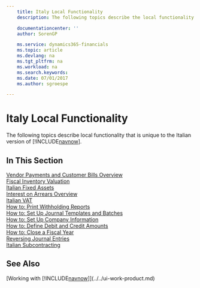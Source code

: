 ```yaml
---
    title: Italy Local Functionality
    description: The following topics describe the local functionality in the Italian version of [!INCLUDE[navnow](../../includes/navnow_md.md)].

    documentationcenter: ''
    author: SorenGP

    ms.service: dynamics365-financials
    ms.topic: article
    ms.devlang: na
    ms.tgt_pltfrm: na
    ms.workload: na
    ms.search.keywords:
    ms.date: 07/01/2017
    ms.author: sgroespe

---
```

# Italy Local Functionality
The following topics describe local functionality that is unique to the Italian version of [!INCLUDE[navnow](../../includes/navnow_md.md)].  

## In This Section  
  [Vendor Payments and Customer Bills Overview](vendor-payments-and-customer-bills-overview.md)  
  [Fiscal Inventory Valuation](fiscal-inventory-valuation.md)  
  [Italian Fixed Assets](italian-fixed-assets.md)  
  [Interest on Arrears Overview](interest-on-arrears-overview.md)  
  [Italian VAT](italian-vat.md)  
  [How to: Print Withholding Reports](how-to-print-withholding-tax-reports.md)  
  [How to: Set Up Journal Templates and Batches](how-to-set-up-journal-templates-and-batches.md)  
  [How to: Set Up Company Information](how-to-set-up-company-information.md)  
  [How to: Define Debit and Credit Amounts](how-to-define-debit-and-credit-amounts.md)  
  [How to: Close a Fiscal Year](how-to-close-a-fiscal-year.md)  
  [Reversing Journal Entries](reversing-journal-entries.md)  
  [Italian Subcontracting](italian-subcontracting.md)  

## See Also
[Working with [!INCLUDE[navnow](../../includes/navnow_md.md)]](../../ui-work-product.md)  
